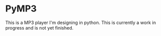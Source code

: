 # PyMP3

This is a MP3 player I'm designing in python.
This is currently a work in progress and is not yet finished.